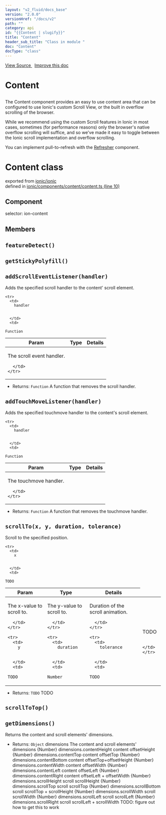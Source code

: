 ```yaml
---
layout: "v2_fluid/docs_base"
version: "2.0.0"
versionHref: "/docs/v2"
path: ""
category: api
id: "{{Content | slugify}}"
title: "Content"
header_sub_title: "Class in module "
doc: "Content"
docType: "class"
---
```



<div class="improve-docs">
  <a href='http://github.com/driftyco/ionic2/tree/master/ionic/components/content/content.ts#L9'>
    View Source
  </a>
  &nbsp;
  <a href='http://github.com/driftyco/ionic2/edit/master/ionic/components/content/content.ts#L9'>
    Improve this doc
  </a>
</div>




<h1 class="api-title">

  Content



</h1>





<p>The Content component provides an easy to use content area that can be configured to use Ionic&#39;s custom Scroll View, or the built in overflow scrolling of the browser.</p>
<p>While we recommend using the custom Scroll features in Ionic in most cases, sometimes (for performance reasons) only the browser&#39;s native overflow scrolling will suffice, and so we&#39;ve made it easy to toggle between the Ionic scroll implementation and overflow scrolling.</p>
<p>You can implement pull-to-refresh with the <a href="../../scroll/Refresher">Refresher</a> component.</p>


<h1 class="class export">Content <span class="type">class</span></h1>
<p class="module">exported from <a href='undefined'>ionic/ionic</a><br/>
defined in <a href="https://github.com/driftyco/ionic2/tree/master/ionic/components/content/content.ts#L10-L213">ionic/components/content/content.ts (line 10)</a>
</p>
<h2>Component</h2>
  <span>selector: ion-content</span>


## Members

<div id="featureDetect"></div>
<h2>
  <code>featureDetect()</code>

</h2>












<div id="getStickyPolyfill"></div>
<h2>
  <code>getStickyPolyfill()</code>

</h2>












<div id="addScrollEventListener"></div>
<h2>
  <code>addScrollEventListener(handler)</code>

</h2>

Adds the specified scroll handler to the content' scroll element.



<table class="table" style="margin:0;">
  <thead>
    <tr>
      <th>Param</th>
      <th>Type</th>
      <th>Details</th>
    </tr>
  </thead>
  <tbody>
    
    <tr>
      <td>
        handler
        
        
      </td>
      <td>
        
  <code>Function</code>
      </td>
      <td>
        <p>The scroll event handler.</p>

        
      </td>
    </tr>
    
  </tbody>
</table>






* Returns: 
  <code>Function</code> A function that removes the scroll handler.




<div id="addTouchMoveListener"></div>
<h2>
  <code>addTouchMoveListener(handler)</code>

</h2>

Adds the specified touchmove handler to the content's scroll element.



<table class="table" style="margin:0;">
  <thead>
    <tr>
      <th>Param</th>
      <th>Type</th>
      <th>Details</th>
    </tr>
  </thead>
  <tbody>
    
    <tr>
      <td>
        handler
        
        
      </td>
      <td>
        
  <code>Function</code>
      </td>
      <td>
        <p>The touchmove handler.</p>

        
      </td>
    </tr>
    
  </tbody>
</table>






* Returns: 
  <code>Function</code> A function that removes the touchmove handler.




<div id="scrollTo"></div>
<h2>
  <code>scrollTo(x, y, duration, tolerance)</code>

</h2>

Scroll to the specified position.



<table class="table" style="margin:0;">
  <thead>
    <tr>
      <th>Param</th>
      <th>Type</th>
      <th>Details</th>
    </tr>
  </thead>
  <tbody>
    
    <tr>
      <td>
        x
        
        
      </td>
      <td>
        
  <code>TODO</code>
      </td>
      <td>
        <p>The x-value to scroll to.</p>

        
      </td>
    </tr>
    
    <tr>
      <td>
        y
        
        
      </td>
      <td>
        
  <code>TODO</code>
      </td>
      <td>
        <p>The y-value to scroll to.</p>

        
      </td>
    </tr>
    
    <tr>
      <td>
        duration
        
        
      </td>
      <td>
        
  <code>Number</code>
      </td>
      <td>
        <p>Duration of the scroll animation.</p>

        
      </td>
    </tr>
    
    <tr>
      <td>
        tolerance
        
        
      </td>
      <td>
        
  <code>TODO</code>
      </td>
      <td>
        <p>TODO</p>

        
      </td>
    </tr>
    
  </tbody>
</table>






* Returns: 
  <code>TODO</code> TODO




<div id="scrollToTop"></div>
<h2>
  <code>scrollToTop()</code>

</h2>












<div id="getDimensions"></div>
<h2>
  <code>getDimensions()</code>

</h2>

Returns the content and scroll elements' dimensions.






* Returns: 
  <code>Object</code> dimensions  The content and scroll elements' dimensions
{Number} dimensions.contentHeight  content offsetHeight
{Number} dimensions.contentTop  content offsetTop
{Number} dimensions.contentBottom  content offsetTop+offsetHeight
{Number} dimensions.contentWidth  content offsetWidth
{Number} dimensions.contentLeft  content offsetLeft
{Number} dimensions.contentRight  content offsetLeft + offsetWidth
{Number} dimensions.scrollHeight  scroll scrollHeight
{Number} dimensions.scrollTop  scroll scrollTop
{Number} dimensions.scrollBottom  scroll scrollTop + scrollHeight
{Number} dimensions.scrollWidth  scroll scrollWidth
{Number} dimensions.scrollLeft  scroll scrollLeft
{Number} dimensions.scrollRight  scroll scrollLeft + scrollWidth
TODO: figure out how to get this to work




